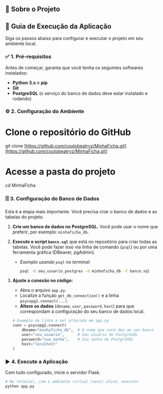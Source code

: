 ## 📝 Sobre o Projeto

## 🚀 Guia de Execução da Aplicação

Siga os passos abaixo para configurar e executar o projeto em seu ambiente local.

### ✅ 1. Pré-requisitos

Antes de começar, garanta que você tenha os seguintes softwares instalados:
* **Python 3.x** e **pip**
* **Git**
* **PostgreSQL** (o serviço do banco de dados deve estar instalado e rodando)

### ⚙️ 2. Configuração do Ambiente

# Clone o repositório do GitHub
git clone [https://github.com/coutobeatryz/MinhaFicha.git](https://github.com/coutobeatryz/MinhaFicha.git)

# Acesse a pasta do projeto
cd MinhaFicha

### 🗄️ 3. Configuração do Banco de Dados

Esta é a etapa mais importante. Você precisa criar o banco de dados e as tabelas do projeto.

1.  **Crie um banco de dados no PostgreSQL.** Você pode usar o nome que preferir, por exemplo: `minhaficha_db`.
2.  **Execute o script `banco.sql`** que está no repositório para criar todas as tabelas. Você pode fazer isso via linha de comando (`psql`) ou por uma ferramenta gráfica (DBeaver, pgAdmin).

    * *Exemplo usando `psql` no terminal:*
        ```bash
        psql -U seu_usuario_postgres -d minhaficha_db -f banco.sql
        ```

3.  **Ajuste a conexão no código:**
    * Abra o arquivo `app.py`.
    * Localize a função `get_db_connection()` e a linha `psycopg2.connect(...)`.
    * **Altere os dados** (`dbname`, `user`, `password`, `host`) para que correspondam à configuração do seu banco de dados local.

    ```python
    # Exemplo da linha a ser alterada em app.py
    conn = psycopg2.connect(
        dbname="minhaficha_db",  # O nome que você deu ao seu banco
        user="seu_usuario",      # Seu usuário do PostgreSQL
        password="sua_senha",    # Sua senha do PostgreSQL
        host="localhost"
    )
    ```

### ▶️ 4. Execute a Aplicação

Com tudo configurado, inicie o servidor Flask.

```bash
# No terminal, com o ambiente virtual (venv) ativo, execute:
python app.py
